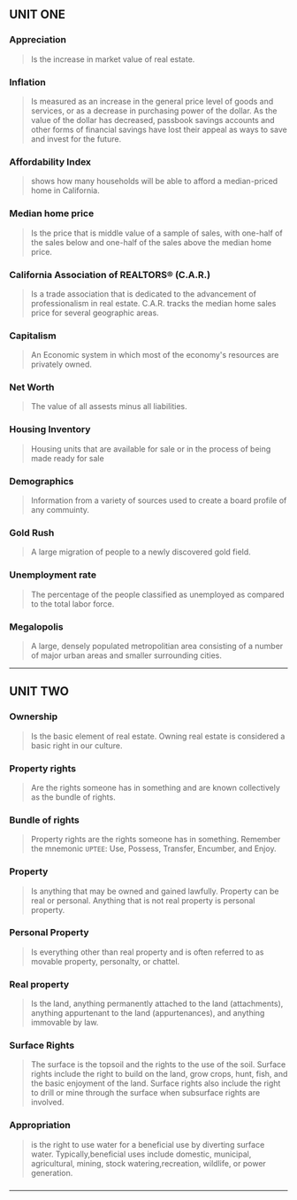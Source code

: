 ## UNIT ONE

### Appreciation
> Is the increase in market value of real estate.
### Inflation
> Is measured as an increase in the general price level of goods and services, or as a decrease in purchasing power of the dollar. As the value of the dollar has decreased, passbook savings accounts and other forms of financial savings have lost their appeal as ways to save and invest for the future.
### Affordability Index
> shows how many households will be able to afford a median-priced home in California.
### Median home price
> Is the price that is middle value of a sample of sales, with one-half of the sales below and one-half of the sales above the median home price.
### California Association of REALTORS® (C.A.R.)
> Is a trade association that is dedicated to the advancement of professionalism in real estate. C.A.R.
tracks the median home sales price for several geographic areas.
### Capitalism
> An Economic system in which most of the economy's resources are privately owned.
### Net Worth
> The value of all assests minus all liabilities.
### Housing Inventory
> Housing units that are available for sale or in the process of being made ready for sale
### Demographics
> Information from a variety of sources used to create a board profile of any commuinty.
### Gold Rush
> A large migration of people to a newly discovered gold field.
### Unemployment rate
> The percentage of the people classified as unemployed as compared to the total labor force.
### Megalopolis 
> A large, densely populated metropolitian area consisting of a number of major urban areas and smaller surrounding cities.
---
## UNIT TWO
### Ownership
> Is the basic element of real estate. Owning real estate is considered
a basic right in our culture.
### Property rights
> Are the rights someone has in something and are known collectively as the bundle of rights.
### Bundle of rights
> Property rights are the rights someone has in something.
Remember the mnemonic `UPTEE`:
Use, Possess, Transfer, Encumber, and Enjoy.
### Property
> Is anything that may be owned and gained lawfully. Property can
be real or personal. Anything that is not real property is personal property.
### Personal Property 
> Is everything other than real property and is often referred
to as movable property, personalty, or chattel.
### Real property
> Is the land, anything permanently attached to the land
(attachments), anything appurtenant to the land (appurtenances), and anything
immovable by law.
### Surface Rights
> The surface is the topsoil and the rights to the use of the soil. Surface rights include the right to build on the land, grow crops, hunt, fish, and the basic enjoyment of the land. Surface rights also include the right to drill or mine through the surface when subsurface rights are involved.
### Appropriation
> is the right to use water for a beneficial use by diverting surface water. Typically,beneficial uses include domestic, municipal, agricultural, mining, stock watering,recreation, wildlife, or power generation.
### 
---



